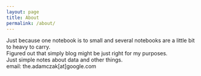 ```yaml
---
layout: page
title: About
permalink: /about/
---
```


Just because one notebook is to small and several notebooks are a little bit to heavy to carry.<br/>
Figured out that simply blog might be just right for my purposes.
<br/>
Just simple notes about data and other things.
<br/>
email: the.adamczak[at]google.com
